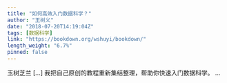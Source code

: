 ```yaml
---
title: "如何高效入门数据科学？"
author: "王树义"
date: "2018-07-20T14:19:04Z"
tags: [数据科学]
link: "https://bookdown.org/wshuyi/bookdown/"
length_weight: "6.7%"
pinned: false
---
```


玉树芝兰 [...] 我把自己原创的教程重新集结整理，帮助你快速入门数据科学。 ...
